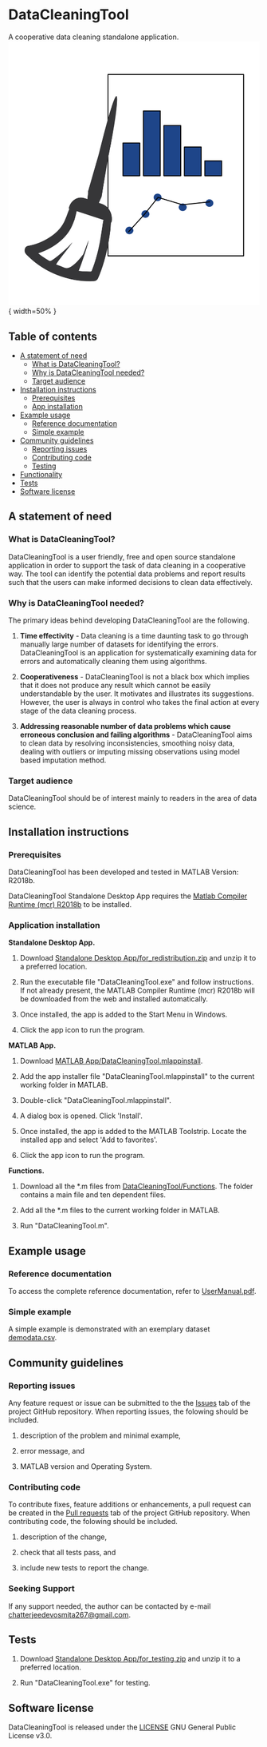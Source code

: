 # DataCleaningTool
A cooperative data cleaning standalone application.
![DataCleaningTool\label{fig:DataCleaningTool}](DataCleaningTool.png){ width=50% }

## Table of contents ##
- [A statement of need](#A-statement-of-need)
  - [What is DataCleaningTool?](#What-is-DataCleaningTool?)
  - [Why is DataCleaningTool needed?](#Why-is-DataCleaningTool-needed?)
  - [Target audience](#Target-audience)
- [Installation instructions](#Installation-instructions)
  - [Prerequisites](#Prerequisites)
  - [App installation](#App-installation)
- [Example usage](#Example-usage)
  - [Reference documentation](#Reference-documentation)
  - [Simple example](#Simple-example)
- [Community guidelines](#Community-guidelines)
  - [Reporting issues](#Reporting-issues)
  - [Contributing code](#Contributing-code)
  - [Testing](#Testing)
- [Functionality](#Functionality)
- [Tests](#Tests)
- [Software license](#Software-license)


## A statement of need ##

### What is DataCleaningTool? ###
DataCleaningTool is a user friendly, free and open source standalone application in order to support the task of data cleaning in a cooperative way. The tool can identify the potential data problems and report results such that the users can make informed decisions to clean data effectively. 

### Why is DataCleaningTool needed? ###
The primary ideas behind developing DataCleaningTool are the following.

1. **Time effectivity** - Data cleaning is a time daunting task to go through manually large number of datasets for identifying the errors. DataCleaningTool is an application for systematically examining data for errors and automatically cleaning them using algorithms.  

2. **Cooperativeness** - DataCleaningTool is not a black box which implies that it does not produce any result which cannot be easily understandable by the user. It motivates and illustrates its suggestions. However, the user is always in control who takes the final action at every stage of the data cleaning process.

3. **Addressing reasonable number of data problems which cause erroneous conclusion and failing algorithms** - DataCleaningTool aims to clean data by resolving inconsistencies, smoothing noisy data, dealing with outliers or imputing missing observations using model based imputation method.

### Target audience ###
DataCleaningTool should be of interest mainly to readers in the area of data science.

## Installation instructions ##

### Prerequisites ###
DataCleaningTool has been developed and tested in MATLAB Version: R2018b.

DataCleaningTool Standalone Desktop App requires the [Matlab Compiler Runtime (mcr) R2018b](https://se.mathworks.com/products/compiler/matlab-runtime.html) to be installed.

### Application installation ###
**Standalone Desktop App.** 
1. Download [Standalone Desktop App/for_redistribution.zip](https://github.com/devosmitachatterjee2018/DataCleaningTool/blob/main/Standalone%20Desktop%20App/for_redistribution.zip) and unzip it to a preferred location.

2. Run the executable file "DataCleaningTool.exe" and follow instructions. If not already present, the MATLAB Compiler Runtime (mcr) R2018b will be downloaded from the web and installed automatically.

3. Once installed, the app is added to the Start Menu in Windows.

4. Click the app icon to run the program.

**MATLAB App.** 
1. Download [MATLAB App/DataCleaningTool.mlappinstall](https://github.com/devosmitachatterjee2018/DataCleaningTool/tree/main/MATLAB%20App).

2. Add the app installer file "DataCleaningTool.mlappinstall" to the current working folder in MATLAB.

3. Double-click "DataCleaningTool.mlappinstall". 

4. A dialog box is opened. Click 'Install'. 

5. Once installed, the app is added to the MATLAB Toolstrip. Locate the installed app and select 'Add to favorites'.

6. Click the app icon to run the program.
 
**Functions.**
1. Download all the \*.m files from [DataCleaningTool/Functions](https://github.com/devosmitachatterjee2018/DataCleaningTool/tree/main/Functions). The folder contains a main file and ten dependent files.

2. Add all the \*.m files to the current working folder in MATLAB.

3. Run "DataCleaningTool.m".

## Example usage ##


### Reference documentation ###
To access the complete reference documentation, refer to [UserManual.pdf](https://github.com/devosmitachatterjee2018/DataCleaningTool/blob/main/UserManual.pdf).

### Simple example ###
A simple example is demonstrated with an exemplary dataset [demodata.csv](https://github.com/devosmitachatterjee2018/DataCleaningTool/blob/main/demodata.csv).

## Community guidelines ##

### Reporting issues ###
Any feature request or issue can be submitted to the the [Issues](https://github.com/devosmitachatterjee2018/DataCleaningTool/issues) tab of the project GitHub repository. When reporting issues, the folowing should be included.
1. description of the problem and minimal example,

2. error message, and

3. MATLAB version and Operating System.

### Contributing code ###
To contribute fixes, feature additions or enhancements, a pull request can be created in the [Pull requests](https://github.com/devosmitachatterjee2018/DataCleaningTool/pulls) tab of the project GitHub repository. When contributing code, the folowing should be included.
1. description of the change,

2. check that all tests pass, and

3. include new tests to report the change.

### Seeking Support ###
If any support needed, the author can be contacted by e-mail <chatterjeedevosmita267@gmail.com>. 

## Tests ##
1. Download [Standalone Desktop App/for_testing.zip](https://github.com/devosmitachatterjee2018/DataCleaningTool/blob/main/Standalone%20Desktop%20App/for_testing.zip) and unzip it to a preferred location.

2. Run "DataCleaningTool.exe" for testing.

## Software license ##
DataCleaningTool is released under the [LICENSE](https://github.com/devosmitachatterjee2018/DataCleaningTool/blob/main/LICENSE) GNU General Public License v3.0.
